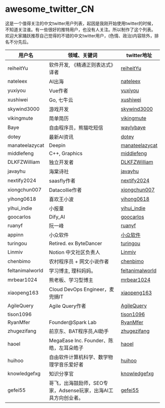 # awesome_twitter_CN

这是一个值得关注的中文twitter用户列表，起因是我刚开始使用twitter的时候，不知道关注谁。有一些很好的推特用户，也没有人关注。所以制作了这个列表。
欢迎大家踊跃推荐自己觉得的不错的中文twitter用户，(色情、政治)内容除外，排名不分先后。

|用户名|领域、关键词|twitter地址|
|----|------|----|
|reiheitYu|软件开发, 《精通正则表达式》译者|[reiheitYu](https://x.com/FreiheitYu)|
|nateleex|AI出海|[nateleex](https://x.com/nateleex)|
|yuxiyou|Vue作者|[yuxiyou](https://x.com/yuxiyou)|
|xushiwei|Go, 七牛云|[xushiwei](https://x.com/xushiwei)|
|skywind3000|游戏开发|[skywind3000](https://x.com/skywind3000)|
|vikingmute|简单简历|[vikingmute](https://x.com/vikingmute)|
|Baye|自由程序员，熊猫吃短信|[waylybaye](https://x.com/waylybaye)|
|dotey|最新AI资讯|[dotey](https://x.com/dotey)|
|manateelazycat|Deepin|[manateelazycat](https://x.com/manateelazycat)|
|middlefeng|C++, Graphics|[middlefeng](https://x.com/middlefeng)|
|DLKFZWilliam|独立开发者|[DLKFZWilliam](https://x.com/DLKFZWilliam)|
|javayhu|海棠诗社|[javayhu](https://x.com/javayhu)|
|nextify2024|saasfly作者|[nextify2024](https://x.com/nextify2024)|
|xiongchun007|Datacollie作者|[xiongchun007](https://x.com/xiongchun007)|
|yihong0618|喜欢王小波|[yihong0618](https://x.com/yihong0618)|
|yihui_indie|小报童|[yihui_indie](https://x.com/yihui_indie)|
|goocarlos|Dify_AI|[goocarlos](https://x.com/goocarlos)|
|ruanyf|阮一峰|[ruanyf](https://x.com/ruanyf)|
|appinn|小众软件|[小众软件](https://x.com/appinn)|
|turingou|Retired. ex ByteDancer|[turingou](https://x.com/turingou)|
|Linmiv|Notion 中文社区负责人|[Linmiv](https://x.com/Linmiv)|
|chenbimo|农村程序员 + 网文小说作者|[chenbimo](https://x.com/chenbimo)|
|feltanimalworld|学习博主, 理科妈妈。|[feltanimalworld](https://x.com/feltanimalworld)|
|mrbear1024|熊老板、学习型博主|[mrbear1024](https://x.com/mrbear1024)|
|xiaopeng163|Cloud DevOps Engineer，麦兜搞IT|[xiaopeng163](https://x.com/xiaopeng163)|
|AgileQuery|Agile Query作者|[AgileQuery](https://x.com/AgileQuery)|
|tison1096||[tison1096](https://x.com/tison1096)|
|RyanMfer|Founder@Spark Lab|[RyanMfer](https://x.com/RyanMfer)|
|zhugezifang|前京东、BAT程序员,AI助手|[zhugezifang](https://x.com/zhugezifang)|
|haoel|MegaEase Inc. Founder、陈皓，左耳朵皓子|[haoel](https://x.com/haoel)|
|huihoo|自由软件计算机科学、数学物理学音乐爱好者|[huihoo](https://x.com/huihoo)|
|knowledgefxg|知识分享官|[knowledgefxg](https://x.com/knowledgefxg)|
|gefei55|哥飞，出海鼓励师，SEO专家，Adsense玩家，出海AI工具方向创业者。|[gefei55](https://x.com/gefei55)|